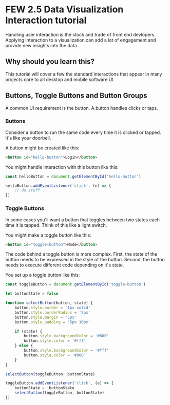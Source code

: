 # FEW 2.5 Data Visualization Interaction tutorial

Handling user interaction is the stock and trade of front end devlopers. Applying interaction to a visualization can add a lot of engagement and provide new insights into the data. 

## Why should you learn this? 

This tutorial will cover a few the standard interactions that appear in many projects core to all desktop and mobile software UI. 

## Buttons, Toggle Buttons and Button Groups 

A common UI requirement is the button. A button handles clicks or taps. 

### Buttons

Consider a button to run the same code every time it is clicked or tapped. It's like your doorbell. 

A button might be created like this: 

```HTML
<button id="hello-button">Login</button>
```

You might handle interaction with this button like this: 

```JavaScript
const helloButton = document.getElementById('hello-button')

helloButton.addEventListener('click', (e) => {
	// do stuff
}) 
```

### Toggle Buttons 

In some cases you'll want a button that toggles between two states each time it is tapped. Think of this like a light switch. 

You might make a toggle button like this: 

```HTML
<button id="toggle-button">Mode</button>
```

The code behind a toggle button is more complex. First, the state of the button needs to be expressed in the style of the button. Second, the button needs to execute different code depending on it's state. 

You set up a toggle button like this: 

```JavaScript 
const toggleButton = document.getElementById('toggle-button')

let buttonState = false

function selectButton(button, state) {
	button.style.border = '1px solid'
	button.style.borderRadius = '5px'
	button.style.margin = '5px'
	button.style.padding = '5px 10px'

	if (state) {
		button.style.backgroundColor = '#000'
		button.style.color = '#fff'
	} else {
		button.style.backgroundColor = '#fff'
		button.style.color = '#000'
	}
}

selectButton(toggleButton, buttonState)

toggleButton.addEventListener('click', (e) => {
	buttonState = !buttonState 
	selectButton(toggleButton, buttonState)
})
```








